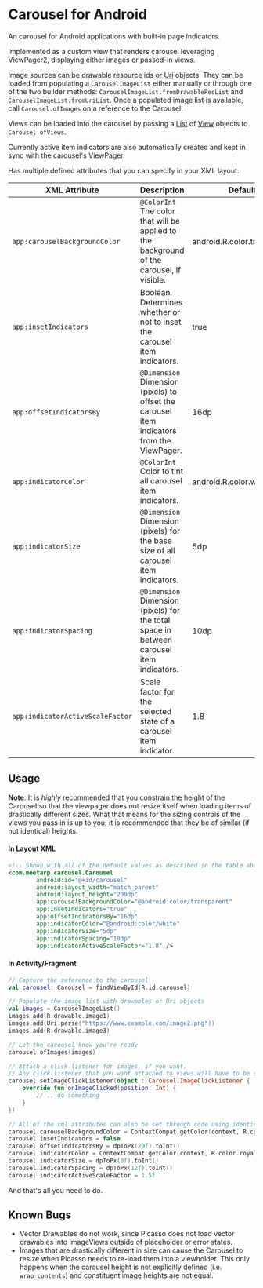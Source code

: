 # Carousel for Android
An carousel for Android applications with built-in page indicators.

Implemented as a custom view that renders carousel leveraging ViewPager2, displaying either
images or passed-in views.

Image sources can be drawable resource ids or
[Uri](https://developer.android.com/reference/android/net/Uri#parse(java.lang.String))
objects. They can be loaded from populating a `CarouselImageList` either manually or through
one of the two builder methods: `CarouselImageList.fromDrawableResList` and `CarouselImageList.fromUriList`.
Once a populated image list is available, call `Carousel.ofImages` on a reference to the Carousel.

Views can be loaded into the carousel by passing a
[List](https://kotlinlang.org/api/latest/jvm/stdlib/kotlin.collections/-list/index.html) of
[View](https://developer.android.com/reference/android/view/View) objects to `Carousel.ofViews`.

Currently active item indicators are also automatically created and kept in sync
with the carousel's ViewPager.

Has multiple defined attributes that you can specify in your XML layout:

|XML Attribute|Description|Default|
|-------------|-----------|-------|
|`app:carouselBackgroundColor`|`@ColorInt` The color that will be applied to the background of the carousel, if visible.|android.R.color.transparent|
|`app:insetIndicators`|Boolean. Determines whether or not to inset the carousel item indicators.|true|
|`app:offsetIndicatorsBy`|`@Dimension` Dimension (pixels) to offset the carousel item indicators from the ViewPager.|16dp|
|`app:indicatorColor`|`@ColorInt` Color to tint all carousel item indicators.|android.R.color.white|
|`app:indicatorSize`|`@Dimension` Dimension (pixels) for the base size of all carousel item indicators.|5dp|
|`app:indicatorSpacing`|`@Dimension` Dimension (pixels) for the total space in between carousel item indicators.|10dp|
|`app:indicatorActiveScaleFactor`|Scale factor for the selected state of a carousel item indicator.|1.8|

## Usage

**Note**: It is _highly_ recommended that you constrain the height of the Carousel so
that the viewpager does not resize itself when loading items of drastically different sizes.
What that means for the sizing controls of the views you pass in is up to you; it is
recommended that they be of similar (if not identical) heights.

#### In Layout XML
```xml
<!-- Shown with all of the default values as described in the table above -->
<com.meetarp.carousel.Carousel
        android:id="@+id/carousel"
        android:layout_width="match_parent"
        android:layout_height="200dp"
        app:carouselBackgroundColor="@android:color/transparent"
        app:insetIndicators="true"
        app:offsetIndicatorsBy="16dp"
        app:indicatorColor="@android:color/white"
        app:indicatorSize="5dp"
        app:indicatorSpacing="10dp"
        app:indicatorActiveScaleFactor="1.8" />
```

#### In Activity/Fragment
```kotlin
// Capture the reference to the carousel
val carousel: Carousel = findViewById(R.id.carousel)

// Populate the image list with drawables or Uri objects
val images = CarouselImageList()
images.add(R.drawable.image1)
images.add(Uri.parse("https://www.example.com/image2.png"))
images.add(R.drawable.image3)

// Let the carousel know you're ready
carousel.ofImages(images)

// Attach a click listener for images, if you want.
// Any click listener that you want attached to views will have to be set on the views themselves.
carousel.setImageClickListener(object : Carousel.ImageClickListener {
    override fun onImageClicked(position: Int) {
        // .. do something
    }
})

// All of the xml attributes can also be set through code using identically named accessors
carousel.carouselBackgroundColor = ContextCompat.getColor(context, R.color.grey)
carousel.insetIndicators = false
carousel.offsetIndicatorsBy = dpToPx(20f).toInt()
carousel.indicatorColor = ContextCompat.getColor(context, R.color.royal_blue)
carousel.indicatorSize = dpToPx(8f).toInt()
carousel.indicatorSpacing = dpToPx(12f).toInt()
carousel.indicatorActiveScaleFactor = 1.5f
```

And that's all you need to do.

## Known Bugs
* Vector Drawables do not work, since Picasso does not load vector drawables
    into ImageViews outside of placeholder or error states.
* Images that are drastically different in size can cause the Carousel to resize when
    Picasso needs to re-load them into a viewholder. This only happens when the carousel
    height is not explicitly defined (i.e. `wrap_contents`) and constituent image heights
    are not equal.